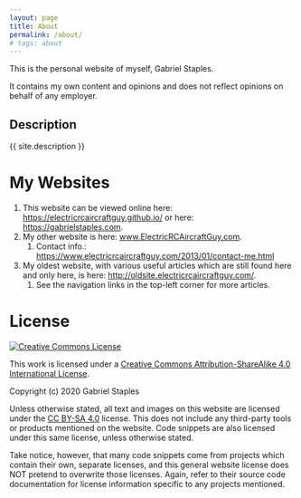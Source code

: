 ```yaml
---
layout: page
title: About
permalink: /about/
# tags: about
---
```


This is the personal website of myself, Gabriel Staples.

It contains my own content and opinions and does not reflect opinions on behalf of any employer.

## Description

{{ site.description }}

# My Websites

1. This website can be viewed online here: https://electricrcaircraftguy.github.io/ or here: https://gabrielstaples.com.
1. My other website is here: www.ElectricRCAircraftGuy.com.
    1. Contact info.: https://www.electricrcaircraftguy.com/2013/01/contact-me.html
1. My oldest website, with various useful articles which are still found here and only here, is here: http://oldsite.electricrcaircraftguy.com/.
    1. See the navigation links in the top-left corner for more articles.


# License

<!-- license HTML code below copied from here: https://creativecommons.org/choose/?lang=en -->
<!-- TODO: go back to the link above to add attribution metadata to the HTML below, once I have a custom website domain! -->
<a rel="license" href="http://creativecommons.org/licenses/by-sa/4.0/"><img alt="Creative Commons License" style="border-width:0" src="https://i.creativecommons.org/l/by-sa/4.0/88x31.png" /></a><br />

This work is licensed under a <a rel="license" href="http://creativecommons.org/licenses/by-sa/4.0/">Creative Commons Attribution-ShareAlike 4.0 International License</a>.

Copyright (c) 2020 Gabriel Staples

Unless otherwise stated, all text and images on this website are licensed under the [CC BY-SA 4.0](https://creativecommons.org/licenses/by-sa/4.0/) license. This does not include any third-party tools or products mentioned on the website. Code snippets are also licensed under this same license, unless otherwise stated.

Take notice, however, that many code snippets come from projects which contain their own, separate licenses, and this general website license does NOT pretend to overwrite those licenses. Again, refer to their source code documentation for license information specific to any projects mentioned.

